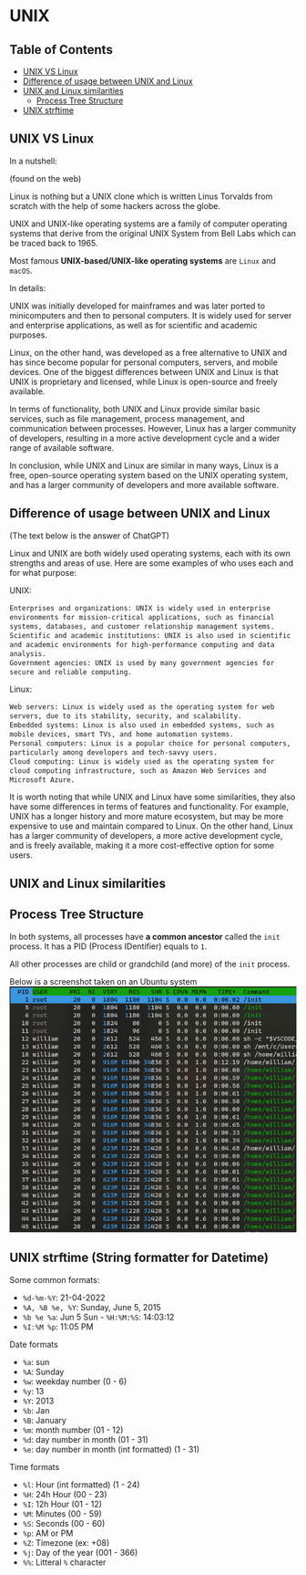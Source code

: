 # UNIX

## Table of Contents

- [UNIX VS Linux](#unix-vs-linux)
- [Difference of usage between UNIX and Linux](#difference-of-usage-between-unix-and-linux)
- [UNIX and Linux similarities](#unix-and-linux-similarities)
    - [Process Tree Structure](#process-tree-structure)
- [UNIX strftime](#unix-strftime-string-formatter-for-datetime)

## UNIX VS Linux

In a nutshell:

(found on the web)

Linux is nothing but a UNIX clone which is written Linus Torvalds from scratch with the help of some hackers across the globe.

UNIX and UNIX-like operating systems are a family of computer operating systems that derive from the original UNIX System from Bell Labs which can be traced back to 1965.

Most famous **UNIX-based/UNIX-like operating systems** are `Linux` and `macOS`.

In details:

UNIX was initially developed for mainframes and was later ported to minicomputers and then to personal computers. It is widely used for server and enterprise applications, as well as for scientific and academic purposes.

Linux, on the other hand, was developed as a free alternative to UNIX and has since become popular for personal computers, servers, and mobile devices. One of the biggest differences between UNIX and Linux is that UNIX is proprietary and licensed, while Linux is open-source and freely available.

In terms of functionality, both UNIX and Linux provide similar basic services, such as file management, process management, and communication between processes. However, Linux has a larger community of developers, resulting in a more active development cycle and a wider range of available software.

In conclusion, while UNIX and Linux are similar in many ways, Linux is a free, open-source operating system based on the UNIX operating system, and has a larger community of developers and more available software.

## Difference of usage between UNIX and Linux

(The text below is the answer of ChatGPT)

Linux and UNIX are both widely used operating systems, each with its own strengths and areas of use. Here are some examples of who uses each and for what purpose:

UNIX:

    Enterprises and organizations: UNIX is widely used in enterprise environments for mission-critical applications, such as financial systems, databases, and customer relationship management systems.
    Scientific and academic institutions: UNIX is also used in scientific and academic environments for high-performance computing and data analysis.
    Government agencies: UNIX is used by many government agencies for secure and reliable computing.

Linux:

    Web servers: Linux is widely used as the operating system for web servers, due to its stability, security, and scalability.
    Embedded systems: Linux is also used in embedded systems, such as mobile devices, smart TVs, and home automation systems.
    Personal computers: Linux is a popular choice for personal computers, particularly among developers and tech-savvy users.
    Cloud computing: Linux is widely used as the operating system for cloud computing infrastructure, such as Amazon Web Services and Microsoft Azure.

It is worth noting that while UNIX and Linux have some similarities, they also have some differences in terms of features and functionality. For example, UNIX has a longer history and more mature ecosystem, but may be more expensive to use and maintain compared to Linux. On the other hand, Linux has a larger community of developers, a more active development cycle, and is freely available, making it a more cost-effective option for some users.

## UNIX and Linux similarities

## Process Tree Structure

In both systems, all processes have **a common ancestor** called the `init` process. It has a PID (Process IDentifier) equals to `1`.

All other processes are child or grandchild (and more) of the `init` process.

Below is a screenshot taken on an Ubuntu system
![process-structure](/operating_systems/unix/resources/process-tree-structure.png)

## UNIX strftime (String formatter for Datetime)

Some common formats:

- `%d-%m-%Y`: 21-04-2022
- `%A, %B %e, %Y`: Sunday, June 5, 2015
- `%b %e %a`: Jun 5 Sun
- `%H:%M:%S`: 14:03:12
- `%I:%M %p`: 11:05 PM

Date formats

- `%a`: sun
- `%A`: Sunday
- `%w`: weekday number (0 - 6)
- `%y`: 13
- `%Y`: 2013
- `%b`: Jan
- `%B`: January
- `%m`: month number (01 - 12)
- `%d`: day number in month (01 - 31)
- `%e`: day number in month (int formatted) (1 - 31)

Time formats

- `%l`: Hour (int formatted) (1 - 24)
- `%H`: 24h Hour (00 - 23)
- `%I`: 12h Hour (01 - 12)
- `%M`: Minutes (00 - 59)
- `%S`: Seconds (00 - 60)
- `%p`: AM or PM
- `%Z`: Timezone (ex: +08)
- `%j`: Day of the year (001 - 366)
- `%%`: Litteral `%` character